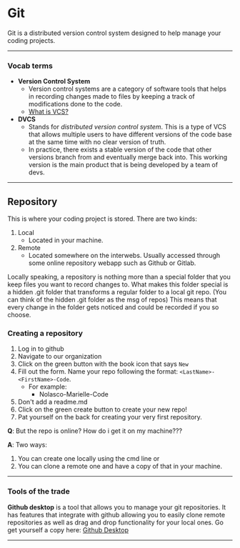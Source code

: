 # Git

Git is a distributed version control system designed to help manage your coding projects.

---

### Vocab terms

- **Version Control System**
  - Version control systems are a category of software tools that helps in recording changes made to files by keeping a track of modifications done to the code.
  - [What is VCS?](https://www.geeksforgeeks.org/version-control-systems/)
- **DVCS**
  - Stands for _distributed version control system_. This is a type of VCS that allows multiple users to have different versions of the code base at the same time with no clear version of truth.
  - In practice, there exists a stable version of the code that other versions branch from and eventually merge back into. This working version is the main product that is being developed by a team of devs.

---

## Repository

This is where your coding project is stored. There are two kinds:

1. Local
   - Located in your machine.
2. Remote
   - Located somewhere on the interwebs. Usually accessed through some online repository webapp such as Github or Gitlab.

Locally speaking, a repository is nothing more than a special folder that you keep files you want to record changes to. What makes this folder special is a hidden .git folder that transforms a regular folder to a local git repo. (You can think of the hidden .git folder as the msg of repos) This means that every change in the folder gets noticed and could be recorded if you so choose.

### Creating a repository

1. Log in to github
2. Navigate to our organization
3. Click on the green button with the book icon that says `New`
4. Fill out the form. Name your repo following the format: `<LastName>-<FirstName>-Code`.
   - For example:
     - Nolasco-Marielle-Code
5. Don't add a readme.md
6. Click on the green create button to create your new repo!
7. Pat yourself on the back for creating your very first repository.

**Q**: But the repo is online? How do i get it on my machine???

**A**: Two ways:

1. You can create one locally using the cmd line or
2. You can clone a remote one and have a copy of that in your machine.

---

### Tools of the trade

**Github desktop** is a tool that allows you to manage your git repositories. It has features that integrate with github allowing you to easily clone remote repositories as well as drag and drop functionality for your local ones. Go get yourself a copy here: [Github Desktop](https://desktop.github.com/)

---
